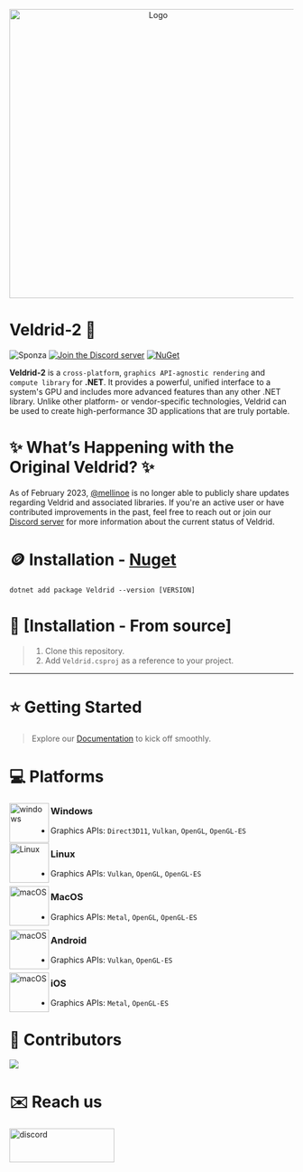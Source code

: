 <p align="center" style="margin-bottom: 0px !important;">
  <img width="512" src="https://github.com/user-attachments/assets/75cb80ab-7d64-41d1-a5ea-e4b25d4a0056" alt="Logo" align="center">
</p>

# Veldrid-2 🚀
![Sponza](https://i.imgur.com/p6juqm9.jpg)
[![Join the Discord server](https://img.shields.io/discord/757148685321895936?label=Veldrid)](https://discord.gg/s5EvvWJ)
[![NuGet](https://img.shields.io/nuget/v/Veldrid.svg)](https://www.nuget.org/packages/Veldrid)

__Veldrid-2__ is a `cross-platform`, `graphics API-agnostic rendering` and `compute library` for **.NET**. It provides a powerful, unified interface to a system's GPU and includes more advanced features than any other .NET library. Unlike other platform- or vendor-specific technologies, Veldrid can be used to create high-performance 3D applications that are truly portable.

# ✨ What’s Happening with the Original Veldrid? ✨
As of February 2023, [@mellinoe](https://github.com/mellinoe) is no longer able to publicly share updates regarding Veldrid and associated libraries. 
If you're an active user or have contributed improvements in the past, feel free to reach out or join our [Discord server](https://discord.gg/s5EvvWJ) for more information about the current status of Veldrid.

# 🪙 Installation - [Nuget](https://www.nuget.org/packages/Veldrid)
```
dotnet add package Veldrid --version [VERSION]
```

# 📖 [Installation - From source]
> 1. Clone this repository.
> 2. Add `Veldrid.csproj` as a reference to your project.
---

# ⭐ Getting Started
> Explore our [Documentation](https://mellinoe.github.io/veldrid-docs/) to kick off smoothly.

# 💻 Platforms

[<img src="https://github.com/user-attachments/assets/f8b66880-9037-4ba8-acc4-6ea390e1dde9" alt="windows" width="70" height="70" align="left">](https://www.microsoft.com/de-at/windows)
### Windows
- Graphics APIs: `Direct3D11`, `Vulkan`, `OpenGL`, `OpenGL-ES`

[<img src="https://github.com/user-attachments/assets/814ce8c3-5242-47f4-a51b-b185680d38ff" alt="Linux" width="70" height="70" align="left">](https://www.ubuntu.com/)
### Linux
- Graphics APIs: `Vulkan`, `OpenGL`, `OpenGL-ES`

[<img src="https://github.com/user-attachments/assets/99605868-0590-42ce-a72a-f6feb1cabf6e" alt="macOS" width="70" height="70" align="left">](https://www.apple.com/at/macos/sonoma/)
### MacOS
- Graphics APIs: `Metal`, `OpenGL`, `OpenGL-ES`

[<img src="https://github.com/user-attachments/assets/8ec16850-3a1e-42e1-b35e-cf3d3ea32d46" alt="macOS" width="70" height="70" align="left">](https://www.apple.com/at/macos/sonoma/)
### Android
- Graphics APIs: `Vulkan`, `OpenGL-ES`

[<img src="https://github.com/user-attachments/assets/a0f33f2f-bd7c-4049-a207-85d3a67bef78" alt="macOS" width="70" height="70" align="left">](https://www.apple.com/at/macos/sonoma/)
### iOS
- Graphics APIs: `Metal`, `OpenGL-ES`

# 🧑 Contributors
<a href="https://github.com/veldrid2/veldrid2/graphs/contributors">
  <img src="https://contrib.rocks/image?repo=veldrid2/veldrid2&max=500&columns=20&anon=1" />
</a>

# ✉️ Reach us
[<img src="https://github.com/MrScautHD/Sparkle/assets/65916181/87b291cd-6506-4fb5-b032-abf3170a28c4" alt="discord" width="186" height="60">](https://discord.gg/s5EvvWJ)
